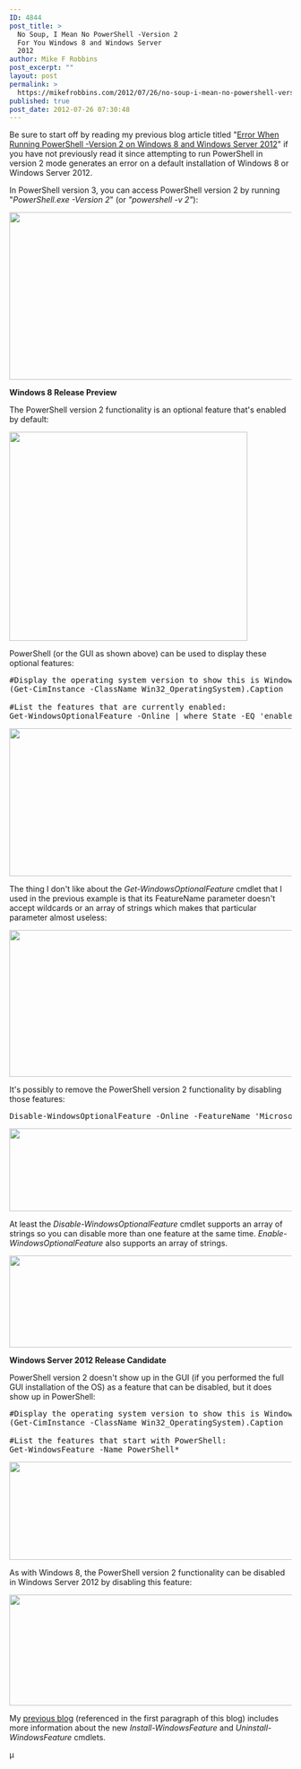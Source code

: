 ```yaml
---
ID: 4844
post_title: >
  No Soup, I Mean No PowerShell -Version 2
  For You Windows 8 and Windows Server
  2012
author: Mike F Robbins
post_excerpt: ""
layout: post
permalink: >
  https://mikefrobbins.com/2012/07/26/no-soup-i-mean-no-powershell-version-2-for-you-windows-8-and-windows-server-2012/
published: true
post_date: 2012-07-26 07:30:48
---
```

Be sure to start off by reading my previous blog article titled "<a href="http://mikefrobbins.com/2012/07/24/error-when-running-powershell-version-2-on-windows-8-and-windows-server-2012/" target="_blank">Error When Running PowerShell -Version 2 on Windows 8 and Windows Server 2012</a>" if you have not previously read it since attempting to run PowerShell in version 2 mode generates an error on a default installation of Windows 8 or Windows Server 2012.

In PowerShell version 3, you can access PowerShell version 2 by running "<em>PowerShell.exe -Version 2</em>" (or <em>"powershell -v 2"</em>):

<a href="http://mikefrobbins.com/wp-content/uploads/2012/07/no-psv2-1.jpg"><img class="alignnone size-full wp-image-4845" title="no-psv2-1" alt="" src="http://mikefrobbins.com/wp-content/uploads/2012/07/no-psv2-1.jpg" width="506" height="299" /></a>

<strong>Windows 8 Release Preview</strong>

The PowerShell version 2 functionality is an optional feature that's enabled by default:

<a href="http://mikefrobbins.com/wp-content/uploads/2012/07/no-psv2-2.jpg"><img class="alignnone size-full wp-image-4846" title="no-psv2-2" alt="" src="http://mikefrobbins.com/wp-content/uploads/2012/07/no-psv2-2.jpg" width="425" height="373" /></a>

PowerShell (or the GUI as shown above) can be used to display these optional features:
<pre class="lang:ps decode:true">#Display the operating system version to show this is Windows 8 Release Preview:
(Get-CimInstance -ClassName Win32_OperatingSystem).Caption

#List the features that are currently enabled:
Get-WindowsOptionalFeature -Online | where State -EQ 'enabled'</pre>
<a href="http://mikefrobbins.com/wp-content/uploads/2012/07/no-psv2-252.jpg"><img class="alignnone size-full wp-image-5030" title="no-psv2-252" alt="" src="http://mikefrobbins.com/wp-content/uploads/2012/07/no-psv2-252.jpg" width="608" height="264" /></a>

The thing I don't like about the <em>Get-WindowsOptionalFeature</em> cmdlet that I used in the previous example is that its FeatureName parameter doesn't accept wildcards or an array of strings which makes that particular parameter almost useless:

<a href="http://mikefrobbins.com/wp-content/uploads/2012/07/no-psv2-261.jpg"><img class="alignnone size-full wp-image-4986" title="no-psv2-261" alt="" src="http://mikefrobbins.com/wp-content/uploads/2012/07/no-psv2-261.jpg" width="640" height="262" /></a>

It's possibly to remove the PowerShell version 2 functionality by disabling those features:
<pre class="lang:ps decode:true">Disable-WindowsOptionalFeature -Online -FeatureName 'MicrosoftWindowsPowerShellV2', 'MicrosoftWindowsPowershellV2Root'</pre>
<a href="http://mikefrobbins.com/wp-content/uploads/2012/07/no-psv2-3.jpg"><img class="alignnone size-full wp-image-4853" title="no-psv2-3" alt="" src="http://mikefrobbins.com/wp-content/uploads/2012/07/no-psv2-3.jpg" width="640" height="148" /></a>

At least the <em>Disable-WindowsOptionalFeature</em> cmdlet supports an array of strings so you can disable more than one feature at the same time. <em>Enable-WindowsOptionalFeature</em> also supports an array of strings.

<a href="http://mikefrobbins.com/wp-content/uploads/2012/07/no-psv2-31.jpg"><img class="alignnone size-full wp-image-4987" title="no-psv2-31" alt="" src="http://mikefrobbins.com/wp-content/uploads/2012/07/no-psv2-31.jpg" width="581" height="164" /></a>

<strong>Windows Server 2012 Release Candidate</strong>

PowerShell version 2 doesn't show up in the GUI (if you performed the full GUI installation of the OS) as a feature that can be disabled, but it does show up in PowerShell:
<pre class="lang:ps decode:true">#Display the operating system version to show this is Windows Server 2012 Release Candidate:
(Get-CimInstance -ClassName Win32_OperatingSystem).Caption

#List the features that start with PowerShell:
Get-WindowsFeature -Name PowerShell*</pre>
<a href="http://mikefrobbins.com/wp-content/uploads/2012/07/no-psv2-42.jpg"><img class="alignnone size-full wp-image-5031" title="no-psv2-42" alt="" src="http://mikefrobbins.com/wp-content/uploads/2012/07/no-psv2-42.jpg" width="640" height="175" /></a>

As with Windows 8, the PowerShell version 2 functionality can be disabled in Windows Server 2012 by disabling this feature:

<a href="http://mikefrobbins.com/wp-content/uploads/2012/07/no-psv2-51.jpg"><img class="alignnone size-full wp-image-4994" title="no-psv2-51" alt="" src="http://mikefrobbins.com/wp-content/uploads/2012/07/no-psv2-51.jpg" width="640" height="198" /></a>

My <a href="http://mikefrobbins.com/2012/07/24/error-when-running-powershell-version-2-on-windows-8-and-windows-server-2012/" target="_blank">previous blog</a> (referenced in the first paragraph of this blog) includes more information about the new <em>Install-WindowsFeature</em> and <em>Uninstall-WindowsFeature</em> cmdlets.

µ